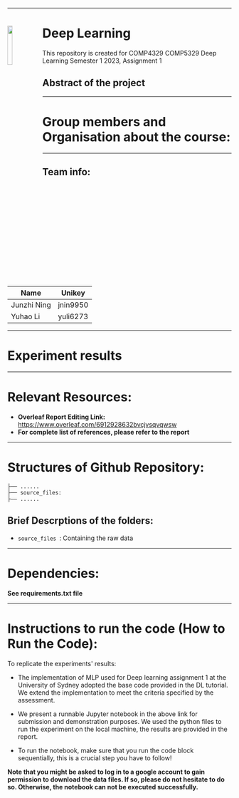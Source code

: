
---
# <img src="https://www.sydney.edu.au/etc.clientlibs/corporate-commons/clientlibs/foundation/resources/corporate-frontend/assets/img/USydLogo.svg" width=15% align=left>  Deep Learning

This repository is created for  COMP4329 COMP5329 Deep Learning  Semester 1 2023, Assignment 1

 

## Abstract of the project


---

# Group members and Organisation about the course:

---
## Team info:

| Name        | Unikey   |
|-------------| -------- |
| Junzhi Ning | jnin9950 |
| Yuhao Li    | yuli6273 |

---
# Experiment results


---

# Relevant Resources:

- **Overleaf Report Editing Link:** https://www.overleaf.com/6912928632bvcjvsqvqwsw
- **For complete list of references, please refer to the report** 

---

# Structures of Github Repository:

```shell
├── ......
├── source_files:
├—— ......
```

## Brief Descrptions of the folders:

- `source_files `: Containing the raw data 


- ---

# Dependencies:


**See requirements.txt file** 
- ---

# Instructions to run the code (How to Run the Code):

To replicate the experiments' results:
- The implementation of MLP used for Deep learning assignment 1 at the University of Sydney adopted the base code provided in the DL tutorial. We extend the implementation to meet the criteria specified by the assessment.

- We present a runnable Jupyter notebook in the above link for submission and demonstration purposes. We used the python files to run the experiment on the local machine, the results are provided in the report.


- To run the notebook, make sure that you run the code block sequentially, this is a crucial step you have to follow!

**Note that you might be asked to log in to a google account to gain permission to download the data files. If so, please do not hesitate to do so. Otherwise, the notebook can not be executed successfully.**


